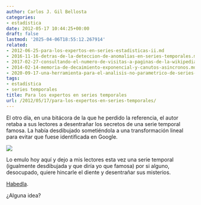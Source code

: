 ```yaml
---
author: Carlos J. Gil Bellosta
categories:
- estadística
date: 2012-05-17 10:44:25+00:00
draft: false
lastmod: '2025-04-06T18:55:12.267914'
related:
- 2012-06-25-para-los-expertos-en-series-estadisticas-ii.md
- 2016-11-16-detras-de-la-deteccion-de-anomalias-en-series-temporales.md
- 2017-02-27-consultando-el-numero-de-visitas-a-paginas-de-la-wikipedia-con-r.md
- 2014-02-14-memoria-de-decaimiento-exponencial-y-canutos-asincronos.md
- 2020-09-17-una-herramienta-para-el-analisis-no-parametrico-de-series-temporales.md
tags:
- estadística
- series temporales
title: Para los expertos en series temporales
url: /2012/05/17/para-los-expertos-en-series-temporales/
---
```


El otro día, en una bitácora de la que he perdido la referencia, el autor retaba a sus lectores a desentrañar los secretos de una serie temporal famosa. La había desdibujado sometiéndola a una transformación lineal para evitar que fuese identificada en Google.

[![](/wp-uploads/2012/05/serie_temporal.png#center)
](/wp-uploads/2012/05/serie_temporal.png#center)

Lo emulo hoy aquí y dejo a mis lectores esta vez una serie temporal (igualmente desdibujada y que diría yo que famosa) por si alguno, desocupado, quiere hincarle el diente y desentrañar sus misterios.

[Habedla](/uploads/serie_temporal.txt).

¿Alguna idea?